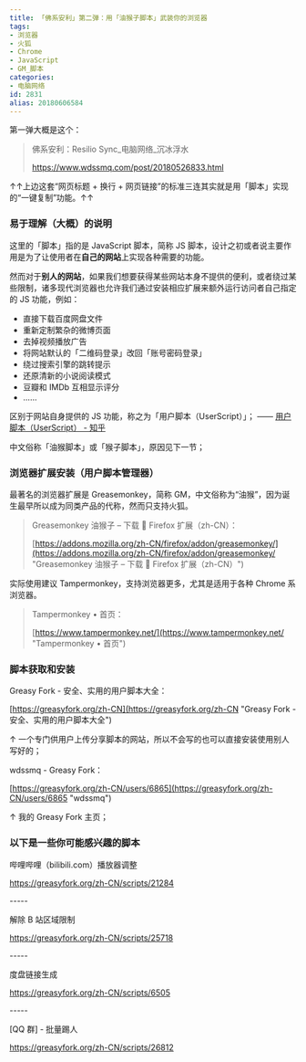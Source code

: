 ```yaml
---
title: 「佛系安利」第二弹：用「油猴子脚本」武装你的浏览器
tags:
- 浏览器
- 火狐
- Chrome
- JavaScript
- GM_脚本
categories:
- 电脑网络
id: 2831
alias: 20180606584
---
```


第一弹大概是这个：

> 佛系安利：Resilio Sync\_电脑网络\_沉冰浮水
>
> https://www.wdssmq.com/post/20180526833.html

↑↑上边这套“网页标题 + 换行 + 网页链接”的标准三连其实就是用「脚本」实现的“一键复制”功能。↑↑

### 易于理解（大概）的说明

这里的「脚本」指的是 JavaScript 脚本，简称 JS 脚本，设计之初或者说主要作用是为了让使用者在**自己的网站**上实现各种需要的功能。

然而对于**别人的网站**，如果我们想要获得某些网站本身不提供的便利，或者绕过某些限制，诸多现代浏览器也允许我们通过安装相应扩展来额外运行访问者自己指定的 JS 功能，例如：

- 直接下载百度网盘文件
- 重新定制繁杂的微博页面
- 去掉视频播放广告
- 将网站默认的「二维码登录」改回「账号密码登录」
- 绕过搜索引擎的跳转提示
- 还原清新的小说阅读模式
- 豆瓣和 IMDb 互相显示评分
- ……

区别于网站自身提供的 JS 功能，称之为「用户脚本（UserScript）」； —— [用户脚本（UserScript） - 知乎](https://www.zhihu.com/topic/19802381/hot "用户脚本（UserScript） - 知乎")

中文俗称「油猴脚本」或「猴子脚本」，原因见下一节；

### 浏览器扩展安装（用户脚本管理器）

最著名的浏览器扩展是 Greasemonkey，简称 GM，中文俗称为“油猴”，因为诞生最早所以成为同类产品的代称，然而只支持火狐。

> Greasemonkey 油猴子 – 下载 🦊 Firefox 扩展（zh-CN）：
>
> [https://addons.mozilla.org/zh-CN/firefox/addon/greasemonkey/](https://addons.mozilla.org/zh-CN/firefox/addon/greasemonkey/ "Greasemonkey 油猴子 – 下载 🦊 Firefox 扩展（zh-CN）")

实际使用建议 Tampermonkey，支持浏览器更多，尤其是适用于各种 Chrome 系浏览器。

> Tampermonkey • 首页：
>
> [https://www.tampermonkey.net/](https://www.tampermonkey.net/ "Tampermonkey • 首页")

### 脚本获取和安装

Greasy Fork - 安全、实用的用户脚本大全：

[https://greasyfork.org/zh-CN](https://greasyfork.org/zh-CN "Greasy Fork - 安全、实用的用户脚本大全")

↑ 一个专门供用户上传分享脚本的网站，所以不会写的也可以直接安装使用别人写好的；

wdssmq - Greasy Fork：

[https://greasyfork.org/zh-CN/users/6865](https://greasyfork.org/zh-CN/users/6865 "wdssmq")

↑ 我的 Greasy Fork 主页；

### 以下是一些你可能感兴趣的脚本

哔哩哔哩（bilibili.com）播放器调整

https://greasyfork.org/zh-CN/scripts/21284

\-----

解除 B 站区域限制

https://greasyfork.org/zh-CN/scripts/25718

\-----

度盘链接生成

https://greasyfork.org/zh-CN/scripts/6505

\-----

[QQ 群] - 批量踢人

https://greasyfork.org/zh-CN/scripts/26812

<!--2831-->
